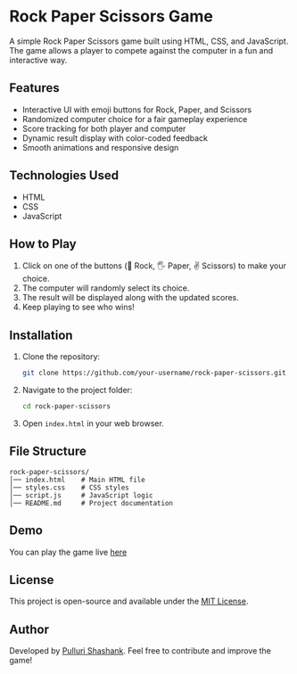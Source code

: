 # Rock Paper Scissors Game

A simple Rock Paper Scissors game built using HTML, CSS, and JavaScript. The game allows a player to compete against the computer in a fun and interactive way.

## Features
- Interactive UI with emoji buttons for Rock, Paper, and Scissors
- Randomized computer choice for a fair gameplay experience
- Score tracking for both player and computer
- Dynamic result display with color-coded feedback
- Smooth animations and responsive design

## Technologies Used
- HTML
- CSS
- JavaScript

## How to Play
1. Click on one of the buttons (👊 Rock, 🖐️ Paper, ✌️ Scissors) to make your choice.
2. The computer will randomly select its choice.
3. The result will be displayed along with the updated scores.
4. Keep playing to see who wins!

## Installation
1. Clone the repository:
   ```sh
   git clone https://github.com/your-username/rock-paper-scissors.git
   ```
2. Navigate to the project folder:
   ```sh
   cd rock-paper-scissors
   ```
3. Open `index.html` in your web browser.

## File Structure
```
rock-paper-scissors/
│── index.html    # Main HTML file
│── styles.css    # CSS styles
│── script.js     # JavaScript logic
│── README.md     # Project documentation
```

## Demo
You can play the game live [here](#) 

## License
This project is open-source and available under the [MIT License](LICENSE).

## Author
Developed by [Pulluri Shashank](https://github.com/shashank2043). Feel free to contribute and improve the game!

